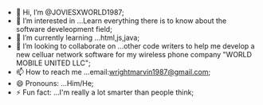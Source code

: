 - 👋 Hi, I’m @JOVIESXWORLD1987;
- 👀 I’m interested in ...Learn everything there is to know about the software develeopment field;
- 🌱 I’m currently learning ...html,js,java;
- 💞️ I’m looking to collaborate on ...other code writers to help me develop a new celluar network software for my wireless phone company "WORLD MOBILE UNITED LLC";  
- 📫 How to reach me ...email:wrightmarvin1987@gmail.com;
- 😄 Pronouns: ...Him/He;
- ⚡ Fun fact: ...I'm really a lot smarter than people think;

<!---
JOVIESXWORLD1987/JOVIESXWORLD1987 is a ✨ special ✨ repository because its `README.md` (this file) appears on your GitHub profile.
You can click the Preview link to take a look at your changes.
--->
